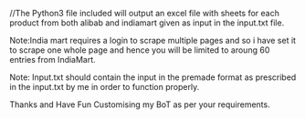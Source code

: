//The Python3 file included will output an excel file with sheets for each product from both alibab and indiamart given as input in the input.txt file. 

Note:India mart requires a login to scrape multiple pages and so i have set it to scrape one whole page and hence you will be limited to aroung 60 entries from IndiaMart.

Note: Input.txt should contain the input in the premade format as prescribed in the input.txt by me in order to function properly. 

Thanks and Have Fun Customising my BoT as per your requirements.
